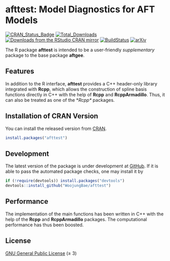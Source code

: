 afttest: Model Diagnostics for AFT Models
================

[![CRAN_Status_Badge](https://www.r-pkg.org/badges/version/afttest)](https://CRAN.R-project.org/package=afttest)
[![Total_Downloads](https://cranlogs.r-pkg.org/badges/grand-total/afttest)](https://CRAN.R-project.org/package=afttest)
[![Downloads from the RStudio CRAN
mirror](https://cranlogs.r-pkg.org/badges/afttest)](https://CRAN.R-project.org/package=afttest)
[![BuildStatus](https://github.com/WoojungBae/afttest/workflows/R-CMD-check/badge.svg)](https://github.com/WoojungBae/afttest/actions)
[![arXiv](https://img.shields.io/badge/arXiv.svg)](https://doi.org/10.48550/arXiv.2305.11445)

The R package **afttest** is intended to be a user-friendly *supplementary*
package to the base package **aftgee**.

## Features

In addition to the R interface, **afttest** provides a C++ header-only library 
integrated with **Rcpp**, which allows the construction of spline basis 
functions directly in C++ with the help of **Rcpp** and **RcppArmadillo**. 
Thus, it can also be treated as one of the **Rcpp\** packages. 

## Installation of CRAN Version

You can install the released version from
[CRAN](https://CRAN.R-project.org/package=afttest).

``` r
install.packages("afttest")
```

## Development

The latest version of the package is under development at
[GitHub](https://github.com/WoojungBae/afttest). If it is able to pass
the automated package checks, one may install it by

``` r
if (!require(devtools)) install.packages("devtools")
devtools::install_github("WoojungBae/afttest")
```

## Performance
The implementation of the main functions has been written in C++ with the 
help of the **Rcpp** and **RcppArmadillo** packages. The computational 
performance has thus been boosted.

## License
[GNU General Public License](https://www.gnu.org/licenses/) (≥ 3)
